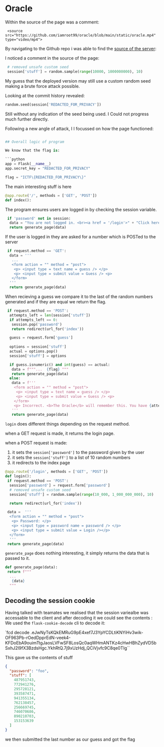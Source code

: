 # Oracle

Within the source of the page was a comment:

```
 <source src="https://github.com/iamroot99/oracle/blob/main/static/oracle.mp4" type="video/mp4"> 
```

By navigating to the Github repo i was able to find the [source of the server](main.py):

I noticed a comment in the source of the page:

```python
 # removed unsafe custom seed
 session['stuff'] = random.sample(range(10000, 1000000000), 10)
```

My guess that the deployed version may still use a custom random seed making a brute force attack possible.

Looking at the commit history revealed:

```python
random.seed(session['REDACTED_FOR_PRIVACY'])     
```

Still without any indication of the seed being used. I Could not progress much further directly.

Following a new angle of attack, I I focussed on how the page functioned:

```python

## Overall logic of program

We know that the flag is:

```python
app = Flask(__name__)
app.secret_key = "REDACTED_FOR_PRIVACY"

flag = "ICTF\{REDACTED_FOR_PRIVACY\}"
```

The main interesting stuff is here

```python
@app.route('/', methods = ['GET', 'POST'])
def index():
```

The program ensures users are logged in by checking the session variable.

```python
 if 'password' not in session:
  data = "You are not logged in. <br><a href = '/login'>" + "Click here to log in.</a>"
  return generate_page(data)
```

If the user is logged in they are asked for a number which is POSTed to the server

```python
 if request.method == 'GET':
  data = '''
   ...
   <form action = "" method = "post">
    <p> <input type = text name = guess /> </p>
    <p> <input type = submit value = Guess /> <p>
   </form>
  '''
  return generate_page(data)
  ```

When recieving a guess we compare it  to the last of the random numbers generated and if they are equal we return the flag.

```python
 if request.method == 'POST':
  attempts_left = len(session['stuff'])
  if attempts_left == 0:
   session.pop('password')
   return redirect(url_for('index'))

  guess = request.form['guess']
  
  options = session['stuff']
  actual = options.pop()
  session['stuff'] = options

  if guess.isnumeric() and int(guess) == actual:
   data = f"""...  {flag} """
   return generate_page(data)
  else:
   data = f'''
    <form action = "" method = "post">
     <p> <input type = text name = guess /> </p>
     <p> <input type = submit value = Guess /> <p>
    </form>
    <p> Incorrect. <b>The Oracle</b> will remember this. You have {attempts_left - 1} tries.</p>
   '''
   return generate_page(data)
```

`login` does different things depending on the request method.

when a GET request is made, it returns the login page.

when a POST request is made:

1. it sets the `session['password']` to the password given by the user
2. it sets the `session['stuff']` to a list of 10 random numbers
3. it redirects to the index page

```python
@app.route('/login', methods = ['GET', 'POST'])
def login():
 if request.method == 'POST':
  session['password'] = request.form['password']
  # removed unsafe custom seed
  session['stuff'] = random.sample(range(10_000, 1_000_000_000), 10)

  return redirect(url_for('index'))

 data =  '''
  <form action = "" method = "post">
   <p> Password: </p>
   <p> <input type = password name = password /> </p>
   <p> <input type = submit value = Login /></p>
  </form>
  '''
 return generate_page(data)
```

`generate_page`  does nothing interesting, it simply returns the data that is passed to it.

```python
def generate_page(data):
 return f"""
  ...
   {data}
  """
```

## Decoding the session cookie

Having talked with teamates we realised that the session variealbe was accessable to the client and after decoding it we could see the contents
:
We used the `flask-cookie-decode`  cli to decode it:

`fcd decode .eJwNyTsKQkEMRuG9pE4xef7J3YpYCDLtiKNYiHv3wik-OF963Pb-rOedDpprEdN-veek4-KFDoEbA9ouimTtgJaosLVFwSF8LosQc0aqWHmANTKz4cHwHBhZydVD5bSxhJ2l9fX3BzdsHgc.YkhRtQ.7j9xUzHdj_QCiVjvfc9C8qe0TIg``

This gave us the contents of stuff

``` json
{
  "password": "foo",
  "stuff": [
    487951743,
    772941276,
    295728121,
    393587471,
    941355134,
    762138457,
    256669745,
    746070686,
    890210703,
    153153639
  ]
}
```

we then submitted the last number as our guess and got the flag
